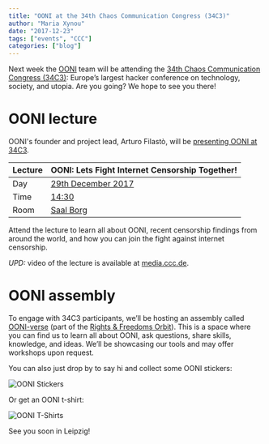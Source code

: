 ```yaml
---
title: "OONI at the 34th Chaos Communication Congress (34C3)"
author: "Maria Xynou"
date: "2017-12-23"
tags: ["events", "CCC"]
categories: ["blog"]
---
```


Next week the [OONI](https://ooni.torproject.org/) team will be
attending the [34th Chaos Communication Congress (34C3)](https://events.ccc.de/congress/2017/wiki/index.php/Main_Page):
Europe’s largest hacker conference on technology, society, and utopia.
Are you going? We hope to see you there!

# OONI lecture

OONI's founder and project lead, Arturo Filastò, will be [presenting
OONI at 34C3](https://events.ccc.de/congress/2017/Fahrplan/events/8923.html).

| Lecture | OONI: Lets Fight Internet Censorship Together! |
|---------|------------------------------------------------|
| Day     | [29th December 2017](https://events.ccc.de/congress/2017/Fahrplan/events/8923.html)                             |
| Time    | [14:30](https://events.ccc.de/congress/2017/Fahrplan/events/8923.html)                                          |
| Room    | [Saal Borg](https://events.ccc.de/congress/2017/Fahrplan/events/8923.html)                                      |

Attend the lecture to learn all about OONI, recent censorship findings
from around the world, and how you can join the fight against internet
censorship.

*UPD:* video of the lecture is available at [media.ccc.de](https://media.ccc.de/v/34c3-8923-ooni_let_s_fight_internet_censorship_together).

# OONI assembly

To engage with 34C3 participants, we’ll be hosting an assembly called
[OONI-verse](https://events.ccc.de/congress/2017/wiki/index.php/Assembly:OONI-verse)
(part of the [Rights & Freedoms Orbit](https://events.ccc.de/congress/2017/wiki/index.php/Cluster:Rights_%26_Freedoms)).
This is a space where you can find us to learn all about OONI, ask
questions, share skills, knowledge, and ideas. We’ll be showcasing our
tools and may offer workshops upon request.

You can also just drop by to say hi and collect some OONI stickers:

![OONI Stickers](/post/ooni-34c3/OONI-Stickers.jpg)

Or get an OONI t-shirt:

![OONI T-Shirts](/post/ooni-34c3/OONI-T-Shirts.jpg)

See you soon in Leipzig!
